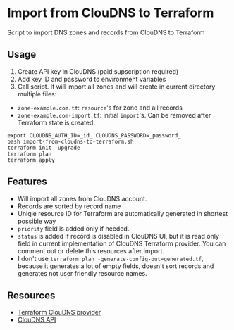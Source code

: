 # Import from ClouDNS to Terraform
Script to import DNS zones and records from ClouDNS to Terraform

## Usage
1. Create API key in ClouDNS (paid supscription required)
2. Add key ID and password to environment variables
3. Call script. It will import all zones and will create in current directory multiple files:
- `zone-example.com.tf`: `resource`'s for zone and all records
- `zone-example.com-import.tf`: initial `import`'s. Can be removed after Terraform state is created.
```
export CLOUDNS_AUTH_ID=_id_ CLOUDNS_PASSWORD=_password_
bash import-from-cloudns-to-terraform.sh
terraform init -upgrade
terraform plan
terraform apply
```

## Features
- Will import all zones from ClouDNS account.
- Records are sorted by record name
- Uniqie resource ID for Terraform are automatically generated in shortest possible way
- `priority` field is added only if needed.
- `status` is added if record is disabled in ClouDNS UI, but it is read only field in current implementation of
ClouDNS Terraform provider. You can comment out or delete this resources after import.
- I don't use `terraform plan -generate-config-out=generated.tf`, because it generates a lot of empty fields,
doesn't sort records and generates not user friendly resource names.

## Resources
- [Terraform ClouDNS provider](https://registry.terraform.io/providers/ClouDNS/cloudns/latest/docs/resources/dns_record)
- [ClouDNS API](https://www.cloudns.net/wiki/article/46/)
